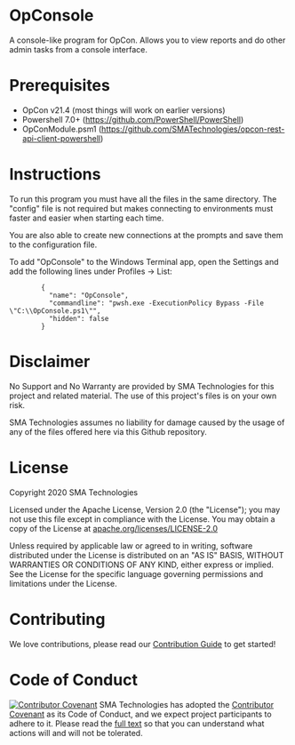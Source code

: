 # OpConsole
A console-like program for OpCon.  Allows you to view reports and do other admin tasks from a console interface.

# Prerequisites
* OpCon v21.4 (most things will work on earlier versions)
* Powershell 7.0+ (https://github.com/PowerShell/PowerShell)
* OpConModule.psm1 (https://github.com/SMATechnologies/opcon-rest-api-client-powershell)

# Instructions
To run this program you must have all the files in the same directory.  The "config" file is not required but makes connecting to environments must faster and easier when starting each time.

You are also able to create new connections at the prompts and save them to the configuration file.

To add "OpConsole" to the Windows Terminal app, open the Settings and add the following lines under Profiles -> List:

```
        {
          "name": "OpConsole",
          "commandline": "pwsh.exe -ExecutionPolicy Bypass -File \"C:\\OpConsole.ps1\"",
          "hidden": false
        }
```

# Disclaimer
No Support and No Warranty are provided by SMA Technologies for this project and related material. The use of this project's files is on your own risk.

SMA Technologies assumes no liability for damage caused by the usage of any of the files offered here via this Github repository.

# License
Copyright 2020 SMA Technologies

Licensed under the Apache License, Version 2.0 (the "License");
you may not use this file except in compliance with the License.
You may obtain a copy of the License at [apache.org/licenses/LICENSE-2.0](http://www.apache.org/licenses/LICENSE-2.0)

Unless required by applicable law or agreed to in writing, software
distributed under the License is distributed on an "AS IS" BASIS,
WITHOUT WARRANTIES OR CONDITIONS OF ANY KIND, either express or implied.
See the License for the specific language governing permissions and
limitations under the License.

# Contributing
We love contributions, please read our [Contribution Guide](CONTRIBUTING.md) to get started!

# Code of Conduct
[![Contributor Covenant](https://img.shields.io/badge/Contributor%20Covenant-v2.0%20adopted-ff69b4.svg)](code-of-conduct.md)
SMA Technologies has adopted the [Contributor Covenant](CODE_OF_CONDUCT.md) as its Code of Conduct, and we expect project participants to adhere to it. Please read the [full text](CODE_OF_CONDUCT.md) so that you can understand what actions will and will not be tolerated.

